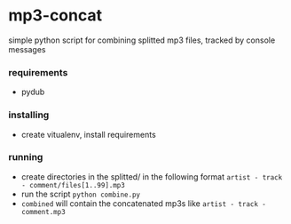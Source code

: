 # mp3-concat
simple python script for combining splitted mp3 files, tracked by console messages

### requirements
* pydub

### installing
* create vitualenv, install requirements

### running

* create directories in the splitted/ in the following format `artist - track - comment/files[1..99].mp3`
* run the script `python combine.py`
* `combined` will contain the concatenated mp3s like `artist - track - comment.mp3`